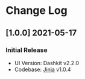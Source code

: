 # Change Log

## [1.0.0] 2021-05-17
### Initial Release

- UI Version: Dashkit v2.2.0
- Codebase: [Jinja](https://github.com/app-generator/boilerplate-code-jinja) v1.0.4
